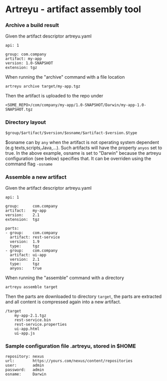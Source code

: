 # Artreyu - artifact assembly tool

### Archive a build result

Given the artifact descriptor artreyu.yaml

	api: 1
	
	group: com.company
	artifact: my-app
	version: 1.0-SNAPSHOT
	extension: tgz
	
When running the "archive" command with a file location
	
	artreyu archive target/my-app.tgz	

Then the artifact is uploaded to the repo under

	<SOME_REPO>/com/company/my-app/1.0-SNAPSHOT/Darwin/my-app-1.0-SNAPSHOT.tgz	

### Directory layout

	$group/$artifact/$version/$osname/$artifact-$version.$type


$osname can by `any` when the artifact is not operating system dependent (e.g texts,scripts,Java,...). Such artifacts will have the property `anyos` set to true. In the above example, osname is set to "Darwin" because the artreyu configuration (see below) specifies that. It can be overriden using the command flag `-osname`

### Assemble a new artifact

Given the artifact descriptor artreyu.yaml

	api: 1
	
	group: 		com.company
	artifact: 	my-app
	version: 	2.1
	extension: 	tgz
	
	parts:
	- group: 	com.company
	  artifact:	rest-service
	  version: 	1.9
	  type: 	tgz
	- group: 	com.company
	  artifact: ui-app
	  version: 	2.1
	  type:		tgz
	  anyos:    true

When running the "assemble" command with a directory

	artreyu assemble target
	
Then the parts are downloaded to directory `target`, the parts are extracted and all content is compressed again into a new artifact.

	/target
		my-app-2.1.tgz
		rest-service.bin
		rest-service.properties
		ui-app.html
		ui-app.js
	
### Sample configuration file .artreyu, stored in $HOME

	repository: nexus
	url:		https://yours.com/nexus/content/repositories
	user: 		admin
	password:	admin
	osname:		Darwin